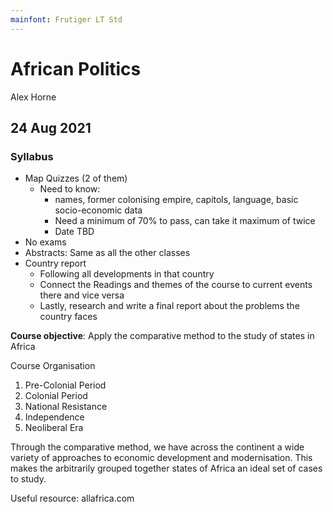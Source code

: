 ```yaml
---
mainfont: Frutiger LT Std
---
```


# African Politics

Alex Horne

## 24 Aug 2021

### Syllabus

* Map Quizzes (2 of them) 
    - Need to know:
        + names, former colonising empire, capitols, language, basic socio-economic data
        + Need a minimum of 70% to pass, can take it maximum of twice
        + Date TBD
* No exams
* Abstracts: Same as all the other classes
* Country report
    + Following all developments in that country
    + Connect the Readings and themes of the course to current events there and vice versa
    + Lastly, research and write a final report about the problems the country faces

**Course objective**: Apply the comparative method to the study of states in Africa 

Course Organisation

1. Pre-Colonial Period
2. Colonial Period
3. National Resistance
4. Independence
5. Neoliberal Era 
 
Through the comparative method, we have across the continent a wide variety of approaches to economic development and modernisation. This makes the arbitrarily grouped together states of Africa an ideal set of cases to study. 

Useful resource: allafrica.com


### 
